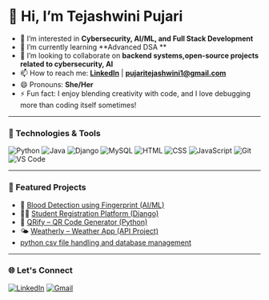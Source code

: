 # 👋 Hi, I’m Tejashwini Pujari

- 👀 I’m interested in **Cybersecurity, AI/ML, and Full Stack Development**
- 🌱 I’m currently learning **Advanced DSA **
- 💞️ I’m looking to collaborate on **backend systems,open-source projects related to cybersecurity, AI**
- 📫 How to reach me: **[LinkedIn](https://linkedin.com/in/tejashwini-p-1a217322)** | **pujaritejashwini1@gmail.com**
- 😄 Pronouns: **She/Her**
- ⚡ Fun fact: I enjoy blending creativity with code, and I love debugging more than coding itself sometimes!

---

### 🔧 Technologies & Tools

![Python](https://img.shields.io/badge/-Python-3776AB?style=flat&logo=python&logoColor=white)
![Java](https://img.shields.io/badge/-Java-007396?style=flat&logo=java&logoColor=white)
![Django](https://img.shields.io/badge/-Django-092E20?style=flat&logo=django&logoColor=white)
![MySQL](https://img.shields.io/badge/-MySQL-4479A1?style=flat&logo=mysql&logoColor=white)
![HTML](https://img.shields.io/badge/-HTML5-E34F26?style=flat&logo=html5&logoColor=white)
![CSS](https://img.shields.io/badge/-CSS3-1572B6?style=flat&logo=css3)
![JavaScript](https://img.shields.io/badge/-JavaScript-F7DF1E?style=flat&logo=javascript&logoColor=black)
![Git](https://img.shields.io/badge/-Git-F05032?style=flat&logo=git&logoColor=white)
![VS Code](https://img.shields.io/badge/-VSCode-007ACC?style=flat&logo=visual-studio-code)

---

### 📌 Featured Projects

- 🎯 [Blood Detection using Fingerprint (AI/ML)](https://github.com/Tejashwini-pujari/blood-detection)
- 🧑‍🎓 [Student Registration Platform (Django)](https://github.com/Tejashwini-pujari/student-registration)
- 🧾 [QRify – QR Code Generator (Python)](https://github.com/Tejashwini-pujari/qrify)
- 🌤️ [Weatherly – Weather App (API Project)](https://github.com/Tejashwini-pujari/weatherly)
- [python csv file handling and database management](https://github.com/Tejashwini-pujari/python)

---



### 🌐 Let's Connect

[![LinkedIn](https://img.shields.io/badge/LinkedIn-blue?style=flat&logo=linkedin&logoColor=white)](https://linkedin.com/in/tejashwini-p-1a217322)
[![Gmail](https://img.shields.io/badge/Gmail-D14836?style=flat&logo=gmail&logoColor=white)](mailto:pujaritejashwini1@gmail.com)

<!---
Tejashwini-pujari/Tejashwini-pujari is a ✨ special ✨ repository because its `README.md` (this file) appears on your GitHub profile.
--->
